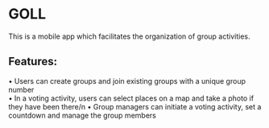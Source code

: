 # GOLL
This is a mobile app which facilitates the organization of group activities.

## Features:
• Users can create groups and join existing groups with a unique group number  
• In a voting activity, users can select places on a map and take a photo if they have been there/n
• Group managers can initiate a voting activity, set a countdown and manage the group members

